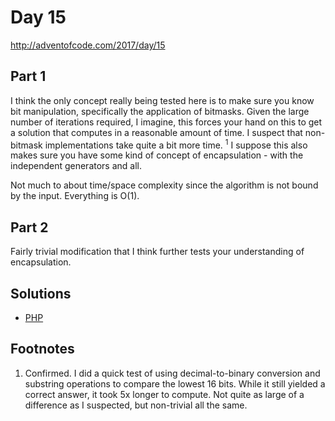 # Day 15

http://adventofcode.com/2017/day/15

## Part 1

I think the only concept really being tested here is to make sure you know bit manipulation, specifically the application
of bitmasks. Given the large number of iterations required, I imagine, this forces your hand on this to get a solution
that computes in a reasonable amount of time. I suspect that non-bitmask implementations take quite a bit more time.
<sup>1</sup>
I suppose this also makes sure you have some kind of concept of encapsulation - with the independent generators and all.

Not much to about time/space complexity since the algorithm is not bound by the input. Everything is O(1).

## Part 2

Fairly trivial modification that I think further tests your understanding of encapsulation.

## Solutions

 - [PHP](../../php/src/Solution/Day15Solution.php)
 
## Footnotes

 1. Confirmed. I did a quick test of using decimal-to-binary conversion and substring operations to compare
the lowest 16 bits. While it still yielded a correct answer, it took 5x longer to compute. Not quite as large of a
difference as I suspected, but non-trivial all the same.